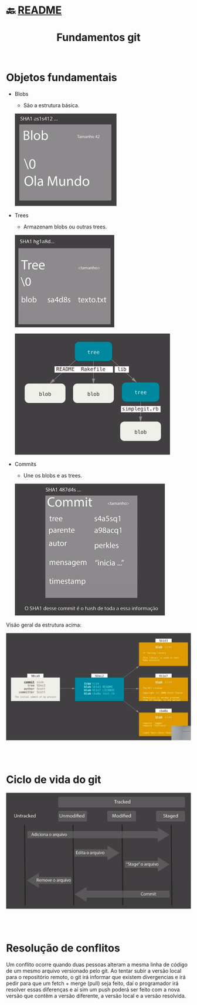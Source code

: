 # :back: [README](../../../README.md#version-control-systems)

<h1 align="center">
    Fundamentos git
</h1> 

<br>

# Objetos fundamentais
-   Blobs
    -   São a estrutura básica.

    ![plot](files/blob.png)

-   Trees
    -   Armazenam blobs ou outras trees.

    ![plot](files/tree.png)
    
    ![plot](files/trees.png)

-   Commits
    -   Une os blobs e as trees.

    ![plot](files/commit.png)

Visão geral da estrutura acima:

![plot](files/estruturaGeral.png)

<br><br>

# Ciclo de vida do git

![plot](files/cicloDeVida.png)

<br><br>

# Resolução de conflitos
Um conflito ocorre quando duas pessoas alteram a mesma linha de código de um mesmo arquivo versionado pelo git.
Ao tentar subir a versão local para o repositório remoto, o git irá informar que existem divergencias e irá pedir para que um fetch + merge (pull) seja feito, daí o programador irá resolver essas diferenças e ai sim um push poderá ser feito com a nova versão que contêm a versão diferente, a versão local e a versão resolvida.

